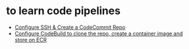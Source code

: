 # to learn code pipelines
* [Configure SSH & Create a CodeCommit Repo](./codecommit.md)
* [Configure CodeBuild to clone the repo, create a container image and store on ECR](./CodeBuild.md)




